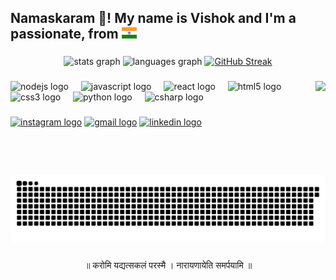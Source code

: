 <h2 align="left">Namaskaram 🙏! My name is Vishok and I'm a passionate, from <img src="assets/in.svg" height="18" alt="India"  /></h2>

###

<div align="center">
            
  <img src="https://github-readme-stats.vercel.app/api?username=mvishok&show_icons=true&theme=dracula" height="150" alt="stats graph"  />
  <img src="https://github-readme-stats.vercel.app/api/top-langs?username=mvishok&locale=en&hide_title=false&layout=compact&card_width=320&langs_count=8&theme=dracula&hide_border=false&hide=html,css,c%2B%2B,cmake" height="150" alt="languages graph"  />
  <a href="https://git.io/streak-stats"><img src="https://github-readme-streak-stats.herokuapp.com?user=mvishok&theme=dracula" alt="GitHub Streak" /></a>
</div>

###

<img align="right" height="150" src="https://avatars.githubusercontent.com/u/89720170"  />

###

<div align="left">
  <img src="https://cdn.jsdelivr.net/gh/devicons/devicon/icons/nodejs/nodejs-original.svg" height="30" alt="nodejs logo"  />
  <img width="12" />
  <img src="https://cdn.jsdelivr.net/gh/devicons/devicon/icons/javascript/javascript-original.svg" height="30" alt="javascript logo"  />
  <img width="12" />
  <img src="https://cdn.jsdelivr.net/gh/devicons/devicon/icons/csharp/csharp-original.svg" height="30" alt="react logo" />
  <img width="12" />
  <img src="https://cdn.jsdelivr.net/gh/devicons/devicon/icons/python/python-original.svg" height="30" alt="html5 logo" />
  <img width="12" />
  <img src="https://cdn.jsdelivr.net/gh/devicons/devicon/icons/php/php-original.svg" height="30" alt="css3 logo"  />
  <img width="12" />
  <img src="https://cdn.jsdelivr.net/gh/devicons/devicon/icons/mysql/mysql-original.svg" height="30" alt="python logo"  />
  <img width="12" />
  <img src="https://cdn.jsdelivr.net/gh/devicons/devicon/icons/mongodb/mongodb-original.svg" height="30" alt="csharp logo"  />
</div>

###

<div align="left">
  <a href="https://instagram.com/vishokmanikantan"><img src="https://img.shields.io/static/v1?message=Instagram&logo=instagram&label=&color=E4405F&logoColor=white&labelColor=&style=for-the-badge" height="35" alt="instagram logo"  /></a>
  <a href="mailto:hello@vishok.me"><img src="https://img.shields.io/static/v1?message=Email&logo=gmail&label=&color=D14836&logoColor=white&labelColor=&style=for-the-badge" height="35" alt="gmail logo"  /></a>
  <a href="https://linkedin.com/in/vishokmanikantan"><img src="https://img.shields.io/static/v1?message=LinkedIn&logo=linkedin&label=&color=0077B5&logoColor=white&labelColor=&style=for-the-badge" height="35" alt="linkedin logo"  /></a>
</div>

###

<br clear="both">

<img src="https://raw.githubusercontent.com/mvishok/mvishok/output/snake.svg" alt="Snake animation" />

###

<p align="center">॥ करोमि यद्यत्सकलं परस्मै । नारायणायेति समर्पयामि ॥</p>

###